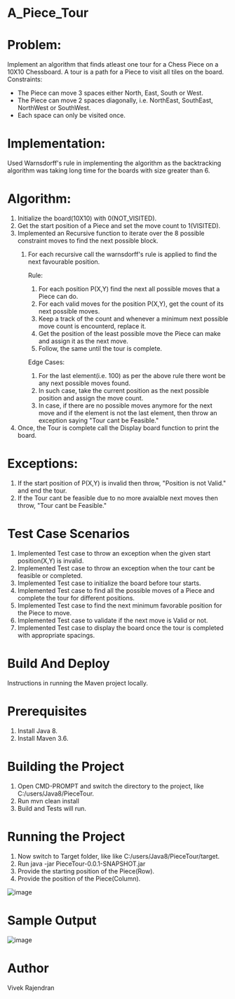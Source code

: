 # A_Piece_Tour

# Problem:
Implement an algorithm that finds atleast one tour for a Chess Piece on a 10X10 Chessboard. A tour is a path for a Piece to visit all tiles on the board.
Constraints:
- The Piece can move 3 spaces either North, East, South or West.
- The Piece can move 2 spaces diagonally, i.e. NorthEast, SouthEast, NorthWest or SouthWest.
- Each space can only be visited once.

# Implementation:
Used Warnsdorff's rule in implementing the algorithm as the backtracking algorithm was taking long time for the boards with size greater than 6.

# Algorithm:
1. Initialize the board(10X10) with 0(NOT_VISITED).
2. Get the start position of a Piece and set the move count to 1(VISITED).
3. Implemented an Recursive function to iterate over the 8 possible constraint moves to find the next possible block.
   1. For each recursive call the warnsdorff's rule is applied to find the next favourable position.
   
      Rule:
      
      1. For each position P(X,Y) find the next all possible moves that a Piece can do.
      2. For each valid moves for the position P(X,Y), get the count of its next possible moves.
      3. Keep a track of the count and whenever a minimum next possible move count is encounterd, replace it.
      4. Get the position of the least possible move the Piece can make and assign it as the next move.
      5. Follow, the same until the tour is complete.
      
      Edge Cases:
      
      1. For the last element(i.e. 100) as per the above rule there wont be any next possible moves found.
      2. In such case, take the current position as the next possible position and assign the move count.
      3. In case, if there are no possible moves anymore for the next move and if the element is not the last element, then throw an exception saying "Tour cant be Feasible."
4. Once, the Tour is complete call the Display board function to print the board.

# Exceptions:
1. If the start position of P(X,Y) is invalid then throw, "Position is not Valid." and end the tour.
2. If the Tour cant be feasible due to no more avaialble next moves then throw, "Tour cant be Feasible."

# Test Case Scenarios
1. Implemented Test case to throw an exception when the given start position(X,Y) is invalid.
2. Implemented Test case to throw an exception when the tour cant be feasible or completed.
3. Implemented Test case to initialize the board before tour starts.
4. Implemented Test case to find all the possible moves of a Piece and complete the tour for different positions.
5. Implemented Test case to find the next minimum favorable position for the Piece to move.
6. Implemented Test case to validate if the next move is Valid or not.
7. Implemented Test case to display the board once the tour is completed with appropriate spacings.

# Build And Deploy
Instructions in running the Maven project locally.

# Prerequisites
1. Install Java 8.
2. Install Maven 3.6.

# Building the Project
1. Open CMD-PROMPT and switch the directory to the project, like C:/users/Java8/PieceTour.
2. Run mvn clean install
3. Build and Tests will run.

# Running the Project
1. Now switch to Target folder, like like C:/users/Java8/PieceTour/target.
2. Run java -jar PieceTour-0.0.1-SNAPSHOT.jar
3. Provide the starting position of the Piece(Row).
4. Provide the position of the Piece(Column).

![image](https://user-images.githubusercontent.com/67907069/126057098-af2c145d-d3a7-499b-874d-6d656e8ca354.png)

# Sample Output
![image](https://user-images.githubusercontent.com/67907069/126057140-d0d9d290-7340-4797-8f28-bae5ed9b7f9a.png)

# Author
  Vivek Rajendran

